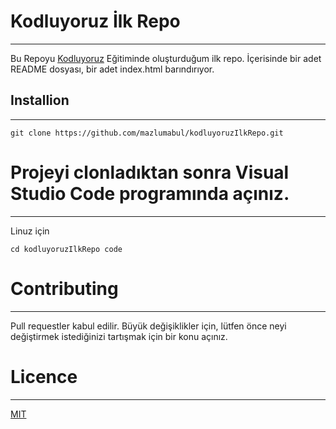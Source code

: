 # Kodluyoruz İlk Repo
---
Bu Repoyu [Kodluyoruz](https://www.kodluyoruz.org) Eğitiminde oluşturduğum ilk repo. İçerisinde bir adet README dosyası, bir adet index.html barındırıyor.

## Installion
---
```
git clone https://github.com/mazlumabul/kodluyoruzIlkRepo.git
```

# Projeyi clonladıktan sonra Visual Studio Code programında açınız.
---
Linuz için 
```
cd kodluyoruzIlkRepo code
```
# Contributing
---
Pull requestler kabul edilir. Büyük değişiklikler için, lütfen önce neyi değiştirmek istediğinizi tartışmak için bir konu açınız.

# Licence
---

[MIT](https://choosealicense.com/licenses/mit)

